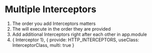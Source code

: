 # Multiple Interceptors
01. The order you add Interceptors matters
02. The will execute in the order they are provided
03. Add additional Interceptors right after each other in app.module
04. { Interceptor 1}, { provide: HTTP_INTERCEPTORS, useClass: InterceptorClass, multi: true }